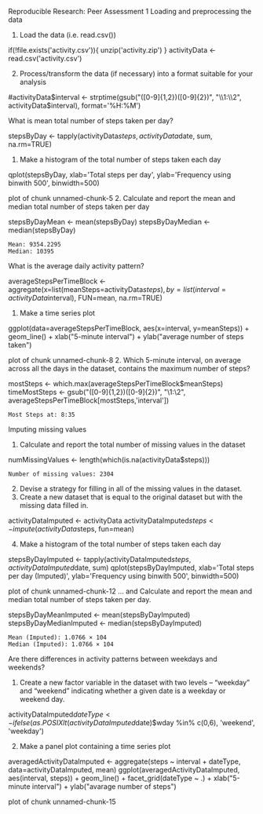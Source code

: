 Reproducible Research: Peer Assessment 1
Loading and preprocessing the data
1. Load the data (i.e. read.csv())

if(!file.exists('activity.csv')){
    unzip('activity.zip')
}
activityData <- read.csv('activity.csv')

2. Process/transform the data (if necessary) into a format suitable for your analysis

#activityData$interval <- strptime(gsub("([0-9]{1,2})([0-9]{2})", "\\1:\\2", activityData$interval), format='%H:%M')

What is mean total number of steps taken per day?

stepsByDay <- tapply(activityData$steps, activityData$date, sum, na.rm=TRUE)

1. Make a histogram of the total number of steps taken each day

qplot(stepsByDay, xlab='Total steps per day', ylab='Frequency using binwith 500', binwidth=500)

plot of chunk unnamed-chunk-5
2. Calculate and report the mean and median total number of steps taken per day

stepsByDayMean <- mean(stepsByDay)
stepsByDayMedian <- median(stepsByDay)

    Mean: 9354.2295
    Median: 10395

What is the average daily activity pattern?

averageStepsPerTimeBlock <- aggregate(x=list(meanSteps=activityData$steps), by=list(interval=activityData$interval), FUN=mean, na.rm=TRUE)

1. Make a time series plot

ggplot(data=averageStepsPerTimeBlock, aes(x=interval, y=meanSteps)) +
    geom_line() +
    xlab("5-minute interval") +
    ylab("average number of steps taken") 

plot of chunk unnamed-chunk-8
2. Which 5-minute interval, on average across all the days in the dataset, contains the maximum number of steps?

mostSteps <- which.max(averageStepsPerTimeBlock$meanSteps)
timeMostSteps <-  gsub("([0-9]{1,2})([0-9]{2})", "\\1:\\2", averageStepsPerTimeBlock[mostSteps,'interval'])

    Most Steps at: 8:35

Imputing missing values
1. Calculate and report the total number of missing values in the dataset

numMissingValues <- length(which(is.na(activityData$steps)))

    Number of missing values: 2304

2. Devise a strategy for filling in all of the missing values in the dataset.
3. Create a new dataset that is equal to the original dataset but with the missing data filled in.

activityDataImputed <- activityData
activityDataImputed$steps <- impute(activityData$steps, fun=mean)

4. Make a histogram of the total number of steps taken each day

stepsByDayImputed <- tapply(activityDataImputed$steps, activityDataImputed$date, sum)
qplot(stepsByDayImputed, xlab='Total steps per day (Imputed)', ylab='Frequency using binwith 500', binwidth=500)

plot of chunk unnamed-chunk-12
... and Calculate and report the mean and median total number of steps taken per day.

stepsByDayMeanImputed <- mean(stepsByDayImputed)
stepsByDayMedianImputed <- median(stepsByDayImputed)

    Mean (Imputed): 1.0766 × 104
    Median (Imputed): 1.0766 × 104

Are there differences in activity patterns between weekdays and weekends?
1. Create a new factor variable in the dataset with two levels – “weekday” and “weekend” indicating whether a given date is a weekday or weekend day.

activityDataImputed$dateType <-  ifelse(as.POSIXlt(activityDataImputed$date)$wday %in% c(0,6), 'weekend', 'weekday')

2. Make a panel plot containing a time series plot

averagedActivityDataImputed <- aggregate(steps ~ interval + dateType, data=activityDataImputed, mean)
ggplot(averagedActivityDataImputed, aes(interval, steps)) + 
    geom_line() + 
    facet_grid(dateType ~ .) +
    xlab("5-minute interval") + 
    ylab("avarage number of steps")

plot of chunk unnamed-chunk-15
